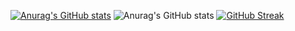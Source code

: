 [![Anurag's GitHub stats](https://github-readme-stats.vercel.app/api?username=sjxixi)](https://github.com/sjxixi/github-readme-stats)
![Anurag's GitHub stats](https://github-readme-stats.vercel.app/api?username=sjxixi&show_icons=true&theme=radical)
[![GitHub Streak](https://github-readme-streak-stats.herokuapp.com?user=sjxixi&theme=microsoft-dark)](https://git.io/streak-stats)

